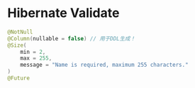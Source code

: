# Hibernate Validate
<!-- @author DHJT 2019-08-13 -->

```java
@NotNull
@Column(nullable = false) // 用于DDL生成！
@Size(
    min = 2,
    max = 255,
    message = "Name is required, maximum 255 characters."
)
@Future
```